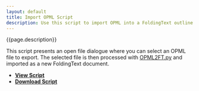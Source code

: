 ```yaml
---
layout: default
title: Import OPML Script
description: Use this script to import OPML into a FoldingText outline.
---
```


{{page.description}}

This script presents an open file dialogue where you can select an OPML file to export. The selected file is then processed with [OPML2FT.py](https://github.com/RobTrew/tree-tools/blob/master/FoldingText%20scripts/Import%20Export/OPML2FT.py) and imported as a new FoldingText document.

- [**View Script**](https://github.com/RobTrew/tree-tools/tree/master/FoldingText%20scripts/Import%20Export) 
- [**Download Script**](https://github.com/RobTrew/tree-tools/blob/master/FoldingText%20scripts/Import%20Export/FTImportOPML-007.scptd.zip?raw=true)